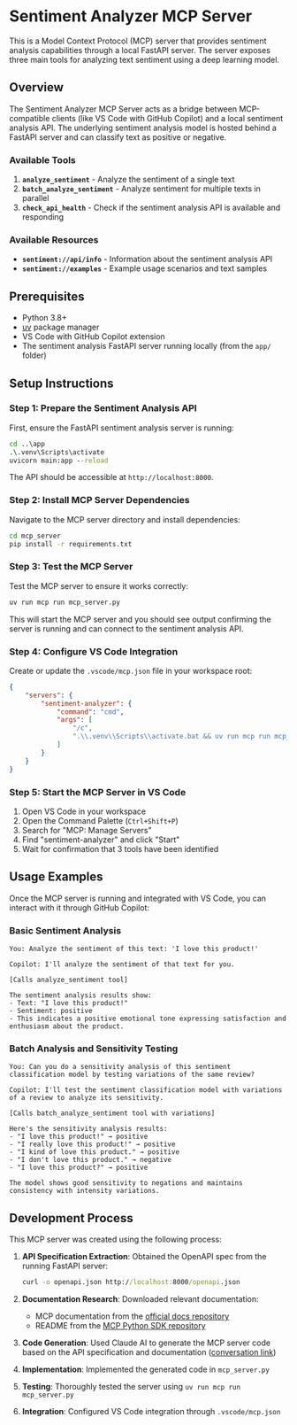 # Sentiment Analyzer MCP Server

This is a Model Context Protocol (MCP) server that provides sentiment analysis capabilities through a local FastAPI server. The server exposes three main tools for analyzing text sentiment using a deep learning model.

## Overview

The Sentiment Analyzer MCP Server acts as a bridge between MCP-compatible clients (like VS Code with GitHub Copilot) and a local sentiment analysis API. The underlying sentiment analysis model is hosted behind a FastAPI server and can classify text as positive or negative.

### Available Tools

1. **`analyze_sentiment`** - Analyze the sentiment of a single text
2. **`batch_analyze_sentiment`** - Analyze sentiment for multiple texts in parallel
3. **`check_api_health`** - Check if the sentiment analysis API is available and responding

### Available Resources

- **`sentiment://api/info`** - Information about the sentiment analysis API
- **`sentiment://examples`** - Example usage scenarios and text samples

## Prerequisites

- Python 3.8+
- [uv](https://docs.astral.sh/uv/) package manager
- VS Code with GitHub Copilot extension
- The sentiment analysis FastAPI server running locally (from the `app/` folder)

## Setup Instructions

### Step 1: Prepare the Sentiment Analysis API

First, ensure the FastAPI sentiment analysis server is running:

```cmd
cd ..\app
.\.venv\Scripts\activate
uvicorn main:app --reload
```

The API should be accessible at `http://localhost:8000`.

### Step 2: Install MCP Server Dependencies

Navigate to the MCP server directory and install dependencies:

```cmd
cd mcp_server
pip install -r requirements.txt
```

### Step 3: Test the MCP Server

Test the MCP server to ensure it works correctly:

```cmd
uv run mcp run mcp_server.py
```

This will start the MCP server and you should see output confirming the server is running and can connect to the sentiment analysis API.

### Step 4: Configure VS Code Integration

Create or update the `.vscode/mcp.json` file in your workspace root:

```json
{
    "servers": {
        "sentiment-analyzer": {
            "command": "cmd",
            "args": [
                "/c",
                ".\\.venv\\Scripts\\activate.bat && uv run mcp run mcp_server.py"
            ]
        }
    }
}
```

### Step 5: Start the MCP Server in VS Code

1. Open VS Code in your workspace
2. Open the Command Palette (`Ctrl+Shift+P`)
3. Search for "MCP: Manage Servers"
4. Find "sentiment-analyzer" and click "Start"
5. Wait for confirmation that 3 tools have been identified

## Usage Examples

Once the MCP server is running and integrated with VS Code, you can interact with it through GitHub Copilot:

### Basic Sentiment Analysis

```
You: Analyze the sentiment of this text: 'I love this product!'

Copilot: I'll analyze the sentiment of that text for you.

[Calls analyze_sentiment tool]

The sentiment analysis results show:
- Text: "I love this product!"
- Sentiment: positive
- This indicates a positive emotional tone expressing satisfaction and enthusiasm about the product.
```

### Batch Analysis and Sensitivity Testing

```
You: Can you do a sensitivity analysis of this sentiment classification model by testing variations of the same review?

Copilot: I'll test the sentiment classification model with variations of a review to analyze its sensitivity.

[Calls batch_analyze_sentiment tool with variations]

Here's the sensitivity analysis results:
- "I love this product!" → positive
- "I really love this product!" → positive  
- "I kind of love this product." → positive
- "I don't love this product." → negative
- "I love this product?" → positive

The model shows good sensitivity to negations and maintains consistency with intensity variations.
```

## Development Process

This MCP server was created using the following process:

1. **API Specification Extraction**: Obtained the OpenAPI spec from the running FastAPI server:
   ```cmd
   curl -o openapi.json http://localhost:8000/openapi.json
   ```

2. **Documentation Research**: Downloaded relevant documentation:
   - MCP documentation from the [official docs repository](https://github.com/modelcontextprotocol/docs/tree/main)
   - README from the [MCP Python SDK repository](https://github.com/modelcontextprotocol/python-sdk)

3. **Code Generation**: Used Claude AI to generate the MCP server code based on the API specification and documentation ([conversation link](https://claude.ai/share/effc18f9-eb50-41d4-a3b4-24c720460656))

4. **Implementation**: Implemented the generated code in `mcp_server.py`

5. **Testing**: Thoroughly tested the server using `uv run mcp run mcp_server.py`

6. **Integration**: Configured VS Code integration through `.vscode/mcp.json`
